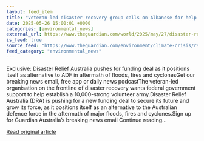 ```yaml
---
layout: feed_item
title: "Veteran-led disaster recovery group calls on Albanese for help to build army of 10,000 volunteers"
date: 2025-05-26 15:00:01 +0000
categories: [environmental_news]
external_url: https://www.theguardian.com/world/2025/may/27/disaster-relief-australia-calls-on-albanese-for-help-army-of-10000-volunteers
is_feed: true
source_feed: "https://www.theguardian.com/environment/climate-crisis/rss"
feed_category: "environmental_news"
---
```


Exclusive: Disaster Relief Australia pushes for funding deal as it positions itself as alternative to ADF in aftermath of floods, fires and cyclonesGet our breaking news email, free app or daily news podcastThe veteran-led organisation on the frontline of disaster recovery wants federal government support to help establish a 10,000-strong volunteer army.Disaster Relief Australia (DRA) is pushing for a new funding deal to secure its future and grow its force, as it positions itself as an alternative to the Australian defence force in the aftermath of major floods, fires and cyclones.Sign up for Guardian Australia’s breaking news email Continue reading...

[Read original article](https://www.theguardian.com/world/2025/may/27/disaster-relief-australia-calls-on-albanese-for-help-army-of-10000-volunteers)
